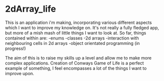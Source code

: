 # 2dArray_life
This is an application i'm making, incorporating various different aspects which I want to improve my knowledge on.
It's not really a fully fledged app, but more of a mish mash of little things I want to look at.
So far, things contained within are:
-enums
-classes
-2d arrays
-interaction with neighbouring cells in 2d arrays
-object orientated programming (in progress!)

The aim of this is to raise my skills up a level and allow me to make more complex applications. Creation of Conways Game of Life
is a perfect example of something, I feel encompasses a lot of the things I want to improve upon.
